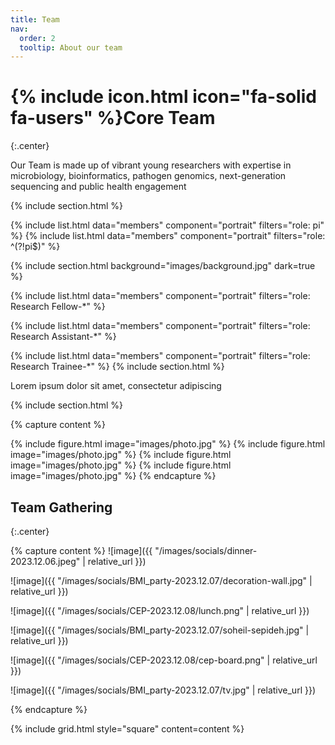```yaml
---
title: Team
nav:
  order: 2
  tooltip: About our team
---
```

# {% include icon.html icon="fa-solid fa-users" %}Core Team
{:.center}

Our Team is made up of vibrant young researchers with expertise in microbiology, bioinformatics, pathogen genomics, next-generation sequencing and public health engagement

{% include section.html %}

{% include list.html data="members" component="portrait" filters="role: pi" %}
{% include list.html data="members" component="portrait" filters="role: ^(?!pi$)" %}

{% include section.html background="images/background.jpg" dark=true %}

<!-- Research Fellows -->
{% include list.html data="members" component="portrait" filters="role: Research Fellow-*" %}

<!-- Research Assistants -->
{% include list.html data="members" component="portrait" filters="role: Research Assistant-*" %}



<!-- Research Trainees -->
{% include list.html data="members" component="portrait" filters="role: Research Trainee-*" %}
{% include section.html %}



Lorem ipsum dolor sit amet, consectetur adipiscing 

{% include section.html %}

{% capture content %}

{% include figure.html image="images/photo.jpg" %}
{% include figure.html image="images/photo.jpg" %}
{% include figure.html image="images/photo.jpg" %}
{% include figure.html image="images/photo.jpg" %}
{% endcapture %}



<!-- Social Photo -->
## Team Gathering
{:.center}

{% capture content %}
![image]({{ "/images/socials/dinner-2023.12.06.jpeg" | relative_url }})

![image]({{ "/images/socials/BMI_party-2023.12.07/decoration-wall.jpg" | relative_url }})

![image]({{ "/images/socials/CEP-2023.12.08/lunch.png" | relative_url }})

![image]({{ "/images/socials/BMI_party-2023.12.07/soheil-sepideh.jpg" | relative_url }})

![image]({{ "/images/socials/CEP-2023.12.08/cep-board.png" | relative_url }})

![image]({{ "/images/socials/BMI_party-2023.12.07/tv.jpg" | relative_url }})

{% endcapture %}

{% include grid.html style="square" content=content %}
